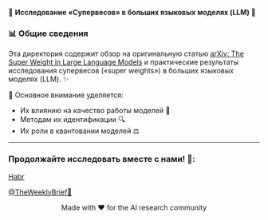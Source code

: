 🔬 **Исследование «Супервесов» в больших языковых моделях (LLM) 🔬**

### 📊 Общие сведения

Эта директория содержит обзор на оригинальную статью [arXiv: The Super Weight in Large Language Models](https://arxiv.org/abs/2411.07191) и практические результаты исследования супервесов («super weights») в больших языковых моделях (LLM). ✨

🔗 Основное внимание уделяется:
- Их влиянию на качество работы моделей 🔧
- Методам их идентификации 🔍
- Их роли в квантовании моделей ⚖️

---
### Продолжайте исследовать вместе с нами! 🎉:
[Habr](https://habr.com/ru/users/Verbasik/publications/articles/)

[@TheWeeklyBrief📰](https://t.me/TheWeeklyBrief)

<p align="center">Made with ❤️ for the AI research community</p>
